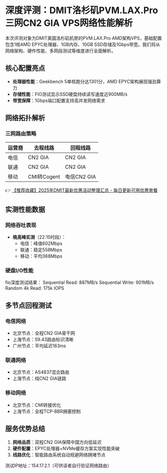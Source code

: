 # 深度评测：DMIT洛杉矶PVM.LAX.Pro三网CN2 GIA VPS网络性能解析

本次评测对象为DMIT美国洛杉矶机房的PVM.LAX.Pro AMD架构VPS，基础配置包含1核AMD EPYC处理器、1GB内存、10GB SSD存储及1Gbps带宽。我们将从网络架构、硬件性能、多网段测试等维度进行全面解析。

## 核心配置亮点
- **处理器性能**：Geekbench 5单核跑分达1301分，AMD EPYC架构展现强劲算力
- **存储性能**：FIO测试显示SSD硬盘持续读写速度近900MB/s
- **带宽保障**：1Gbps端口配置支持高并发网络需求

## 网络拓扑解析
### 三网路由策略
| 运营商 | 去程线路 | 回程线路 |
|--------|----------|----------|
| 电信   | CN2 GIA  | CN2 GIA  |
| 联通   | CN2 GIA  | CN2 GIA  |
| 移动   | CMI转Cogent | 电信CN2 GIA |

👉 [【推荐收藏】2025年DMIT最新优惠活动整理汇总 - 每日更新可用优惠套餐](https://bit.ly/dmit_coupon)

## 实测性能数据
### 网络吞吐表现
- **晚高峰实测**（22:15时段）：
  - 电信：峰值602Mbps
  - 联通：稳定558Mbps
  - 移动：平均368Mbps

### 硬盘I/O性能

fio深度测试结果：
Sequential Read: 887MB/s
Sequential Write: 901MB/s
Random 4k Read: 175k IOPS

## 多节点回程测试
### 电信网络
- 北京节点：全程CN2 GIA骨干网
- 上海节点：59.43路由标识清晰
- 广州节点：平均延迟163ms

### 联通网络
- 北京节点：AS4837混合路由
- 上海节点：纯CN2 GIA链路

### 移动网络
- 北京节点：CMI转接优化
- 上海节点：全程TCP-BBR拥塞控制

## 服务优势总结
1. **网络品质**：双程CN2 GIA保障中国方向低延迟
2. **硬件配置**：EPYC处理器+NVMe缓存方案实现性能突破
3. **线路优化**：智能路由系统自动规避网络拥堵节点

测试IP地址：154.17.2.1（可供读者自行验证网络路由）